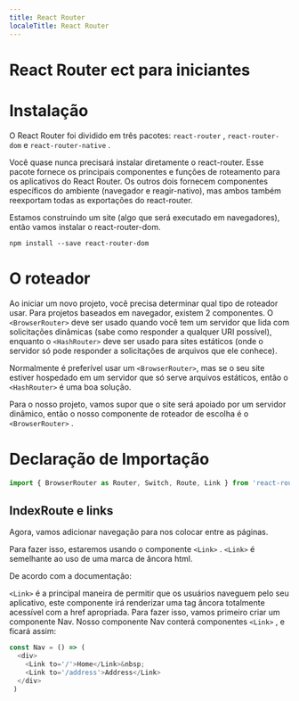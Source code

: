 ```yaml
---
title: React Router
localeTitle: React Router
---
```

# React Router ect para iniciantes

# Instalação

O React Router foi dividido em três pacotes: `react-router` , `react-router-dom` e `react-router-native` .

Você quase nunca precisará instalar diretamente o react-router. Esse pacote fornece os principais componentes e funções de roteamento para os aplicativos do React Router. Os outros dois fornecem componentes específicos do ambiente (navegador e reagir-nativo), mas ambos também reexportam todas as exportações do react-router.

Estamos construindo um site (algo que será executado em navegadores), então vamos instalar o react-router-dom.

`npm install --save react-router-dom`

# O roteador

Ao iniciar um novo projeto, você precisa determinar qual tipo de roteador usar. Para projetos baseados em navegador, existem 2 componentes. O `<BrowserRouter>` deve ser usado quando você tem um servidor que lida com solicitações dinâmicas (sabe como responder a qualquer URI possível), enquanto o `<HashRouter>` deve ser usado para sites estáticos (onde o servidor só pode responder a solicitações de arquivos que ele conhece).

Normalmente é preferível usar um `<BrowserRouter>`, mas se o seu site estiver hospedado em um servidor que só serve arquivos estáticos, então o `<HashRouter>` é uma boa solução.

Para o nosso projeto, vamos supor que o site será apoiado por um servidor dinâmico, então o nosso componente de roteador de escolha é o `<BrowserRouter>` .

# Declaração de Importação

```javascript
import { BrowserRouter as Router, Switch, Route, Link } from 'react-router-dom';
```

## IndexRoute e links

Agora, vamos adicionar navegação para nos colocar entre as páginas.

Para fazer isso, estaremos usando o componente `<Link>` . `<Link>` é semelhante ao uso de uma marca de âncora html.

De acordo com a documentação:

`<Link>` é a principal maneira de permitir que os usuários naveguem pelo seu aplicativo, este componente irá renderizar uma tag âncora totalmente acessível com a href apropriada. Para fazer isso, vamos primeiro criar um componente Nav. Nosso componente Nav conterá componentes `<Link>` , e ficará assim:

```javascript
const Nav = () => (
  <div>
    <Link to='/'>Home</Link>&nbsp;
    <Link to='/address'>Address</Link>
  </div>
 )

```
